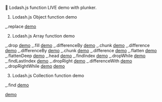 :open_file_folder: Lodash.js function LIVE demo with plunker.

1. Lodash.js Object function demo

_.replace <a href='https://plnkr.co/edit/l48e3l?p=preview' target='_blank'>demo</a>

2. Lodash.js Array function demo

_.drop <a href='https://plnkr.co/edit/wnmkM6?p=info' target='_blank'>demo</a>
_.fill <a href='https://plnkr.co/edit/aAn2Yo?p=info' target='_blank'>demo</a>
_.differenceBy <a href='https://plnkr.co/edit/V59WyK?p=info' target='_blank'>demo</a>
_.chunk <a href='https://plnkr.co/edit/3EOIZb?p=info' target='_blank'>demo</a>
_.difference <a href='https://plnkr.co/edit/8y5glyHP9INLSKyIngqO?p=info' target='_blank'>demo</a>
_.differenceBy <a href='https://plnkr.co/edit/V59WyK?p=info' target='_blank'>demo</a>
_.chunk <a href='https://plnkr.co/edit/3EOIZb?p=info' target='_blank'>demo</a>
_.difference <a href='https://plnkr.co/edit/8y5glyHP9INLSKyIngqO?p=info' target='_blank'>demo</a>
_.flatten <a href='https://plnkr.co/edit/3xmq1G?p=info' target='_blank'>demo</a>
_.flattenDeep <a href='https://plnkr.co/edit/AZ8Hcf?p=info' target='_blank'>demo</a>
_.head <a href='https://plnkr.co/edit/vn8q1B?p=info' target='_blank'>demo</a>
_.findIndex <a href='https://plnkr.co/edit/BdmHTf?p=info' target='_blank'>demo</a>
_.dropWhile <a href='https://plnkr.co/edit/GYgiP9?p=info' target='_blank'>demo</a>
_.findLastIndex <a href='https://plnkr.co/edit/M74cAG?p=info' target='_blank'>demo</a>
_.dropRight <a href='https://plnkr.co/edit/jBgURR?p=info' target='_blank'>demo</a>
_.differenceWith <a href='https://plnkr.co/edit/VhfN6z?p=info' target='_blank'>demo</a>
_.dropRightWhile <a href='https://plnkr.co/edit/BlaK55?p=info' target='_blank'>demo</a>
<a href='' target='_blank'>demo</a>

3. Lodash.js Collection function demo

_.find <a href='https://plnkr.co/edit/5E1r3a?p=info' target='_blank'>demo</a>


 <a href='' target='_blank'>demo</a>
